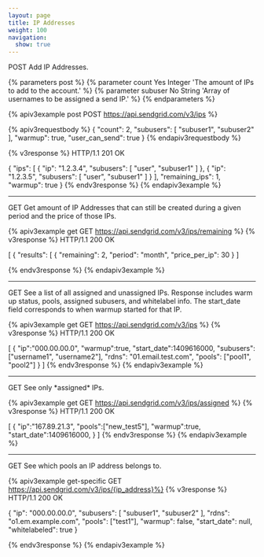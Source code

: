 ```yaml
---
layout: page
title: IP Addresses
weight: 100
navigation:
  show: true
---
```


<page-anchor el="h2">
POST
</page-anchor>
Add IP Addresses.

{% parameters post %}
  {% parameter count Yes Integer 'The amount of IPs to add to the account.' %}
  {% parameter subuser No String 'Array of usernames to be assigned a send IP.' %}
{% endparameters %}

{% apiv3example post POST https://api.sendgrid.com/v3/ips %}

{% apiv3requestbody %}
{
  "count": 2,
  "subusers": [
    "subuser1",
    "subuser2"
  ],
  "warmup": true,
  "user_can_send": true
}
{% endapiv3requestbody %}

{% v3response %}
HTTP/1.1 201 OK

{
  "ips": [
    {
      "ip": "1.2.3.4",
      "subusers": [
        "user",
        "subuser1"
      ]
    },
    {
      "ip": "1.2.3.5",
      "subusers": [
        "user",
        "subuser1"
      ]
    }
  ],
  "remaining_ips": 1,
  "warmup": true
}
  {% endv3response %}
{% endapiv3example %}

* * * * *

<page-anchor el="h2">
GET
</page-anchor>
Get amount of IP Addresses that can still be created during a given period and the price of those IPs.

{% apiv3example get GET https://api.sendgrid.com/v3/ips/remaining %}
{% v3response %}
HTTP/1.1 200 OK

[
  {
  "results": [
    {
      "remaining": 2,
      "period": "month",
      "price_per_ip": 30
    }
  ]

{% endv3response %}
{% endapiv3example %}

* * * * *

<page-anchor el="h2">
GET
</page-anchor>
See a list of all assigned and unassigned IPs. Response includes warm up status, pools, assigned subusers, and whitelabel info.
The start_date field corresponds to when warmup started for that IP.

{% apiv3example get GET https://api.sendgrid.com/v3/ips %}
{% v3response %}
HTTP/1.1 200 OK

[
  {
    "ip":"000.00.00.0",
    "warmup":true,
    "start_date":1409616000,
    "subusers": ["username1", "username2"],
    "rdns": "01.email.test.com",
    "pools": ["pool1", "pool2"]
  }
]
{% endv3response %}
{% endapiv3example %}

* * * * *

<page-anchor el="h2">
GET
</page-anchor>
See only *assigned* IPs.

{% apiv3example get GET https://api.sendgrid.com/v3/ips/assigned %}
{% v3response %}
HTTP/1.1 200 OK

[
  {
    "ip":"167.89.21.3",
    "pools":["new_test5"],
    "warmup":true,
    "start_date":1409616000,
  }
]
{% endv3response %}
{% endapiv3example %}

* * * * *

<page-anchor el="h2">
GET
</page-anchor>
See which pools an IP address belongs to.

{% apiv3example get-specific GET https://api.sendgrid.com/v3/ips/{ip_address}%}
  {% v3response %}
HTTP/1.1 200 OK

{
  "ip": "000.00.00.0",
  "subusers": [
    "subuser1",
    "subuser2"
  ],
  "rdns": "o1.em.example.com",
  "pools": ["test1"],
  "warmup": false,
  "start_date": null,
  "whitelabeled": true
}

  {% endv3response %}
{% endapiv3example %}
